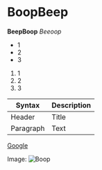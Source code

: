 # BoopBeep

**BeepBoop**
*Beeoop*

- 1
- 2
- 3

1. 1
2.  2
3.  3

| Syntax | Description |
| ----------- | ----------- |
| Header | Title |
| Paragraph | Text | 

[Google](google.ca)

Image: ![Boop](image.jpg)
